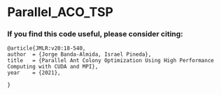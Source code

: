 # Parallel_ACO_TSP


### If you find this code useful, please consider citing:

  ```
  @article{JMLR:v20:18-540,
  author  = {Jorge Banda-Almida, Israel Pineda},
  title   = {Parallel Ant Colony Optimization Using High Performance Computing with CUDA and MPI},
  year    = {2021},

  }
